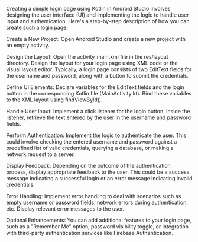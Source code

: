 Creating a simple login page using Kotlin in Android Studio involves designing the user interface (UI) and implementing the logic to handle user input and authentication. Here's a step-by-step description of how you can create such a login page:

Create a New Project: Open Android Studio and create a new project with an empty activity.

Design the Layout: Open the activity_main.xml file in the res/layout directory. Design the layout for your login page using XML code or the visual layout editor. Typically, a login page consists of two EditText fields for the username and password, along with a button to submit the credentials.

Define UI Elements: Declare variables for the EditText fields and the login button in the corresponding Kotlin file (MainActivity.kt). Bind these variables to the XML layout using findViewById().

Handle User Input: Implement a click listener for the login button. Inside the listener, retrieve the text entered by the user in the username and password fields.

Perform Authentication: Implement the logic to authenticate the user. This could involve checking the entered username and password against a predefined list of valid credentials, querying a database, or making a network request to a server.

Display Feedback: Depending on the outcome of the authentication process, display appropriate feedback to the user. This could be a success message indicating a successful login or an error message indicating invalid credentials.

Error Handling: Implement error handling to deal with scenarios such as empty username or password fields, network errors during authentication, etc. Display relevant error messages to the user.

Optional Enhancements: You can add additional features to your login page, such as a "Remember Me" option, password visibility toggle, or integration with third-party authentication services like Firebase Authentication.
